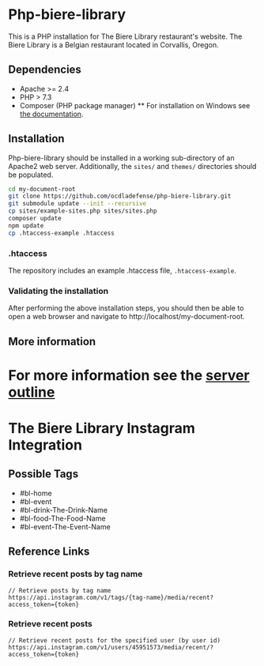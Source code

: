 # Php-biere-library
This is a PHP installation for The Biere Library restaurant's website.  The Biere Library is a Belgian restaurant located in Corvallis, Oregon.

## Dependencies
* Apache >= 2.4
* PHP > 7.3
* Composer (PHP package manager)
** For installation on Windows see [the documentation](https://getcomposer.org/doc/00-intro.md#installation-windows).

## Installation
Php-biere-library should be installed in a working sub-directory of an Apache2 web server.
Additionally, the <code>sites/</code> and <code>themes/</code> directories should be populated.  

```bash
cd my-document-root
git clone https://github.com/ocdladefense/php-biere-library.git
git submodule update --init --recursive
cp sites/example-sites.php sites/sites.php
composer update
npm update
cp .htaccess-example .htaccess
```

### .htaccess
The repository includes an example .htaccess file, <code>.htaccess-example</code>.

### Validating the installation
After performing the above installation steps, you should then be able to open a web browser and navigate to http://localhost/my-document-root.

## More information
For more information see the [server outline](https://docs.google.com/drawings/d/1eHy1dVjZhxTji9msrA00NKTfgfw7kxzlPjal8Utf40M/edit?usp=sharing)
=======

# The Biere Library Instagram Integration

## Possible Tags
* #bl-home
* #bl-event
* #bl-drink-The-Drink-Name
* #bl-food-The-Food-Name
* #bl-event-The-Event-Name


## Reference Links

### Retrieve recent posts by tag name
```
// Retrieve posts by tag name
https://api.instagram.com/v1/tags/{tag-name}/media/recent?access_token={token}
```

### Retrieve recent posts
```
// Retrieve recent posts for the specified user (by user id)
https://api.instagram.com/v1/users/45951573/media/recent/?access_token={token}
```
